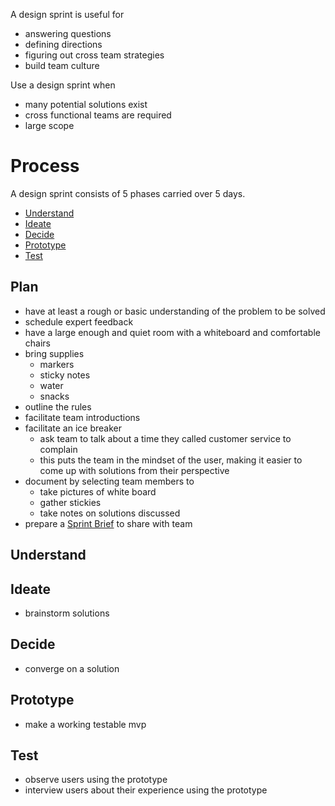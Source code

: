 A design sprint is useful for

- answering questions
- defining directions
- figuring out cross team strategies
- build team culture

Use a design sprint when

- many potential solutions exist
- cross functional teams are required
- large scope
# Process

A design sprint consists of 5 phases carried over 5 days.

- [Understand](##Understand)
- [Ideate](##Ideate)
- [Decide](##Decide)
- [Prototype](##Prototype)
- [Test](##Test)

## Plan

- have at least a rough or basic understanding of the problem to be solved
- schedule expert feedback
- have a large enough and quiet room with a whiteboard and comfortable chairs
- bring supplies
	- markers
	- sticky notes
	- water
	- snacks
- outline the rules
- facilitate team introductions
- facilitate an ice breaker
	- ask team to talk about a time they called customer service to complain
	- this puts the team in the mindset of the user, making it easier to come up with solutions from their perspective
- document by selecting team members to
	- take pictures of white board
	- gather stickies
	- take notes on solutions discussed
- prepare a [Sprint Brief](Tooling/Sprint%20Brief.md) to share with team

## Understand


## Ideate

- brainstorm solutions
## Decide

- converge on a solution
## Prototype

- make a working testable mvp
## Test

- observe users using the prototype
- interview users about their experience using the prototype

